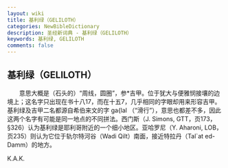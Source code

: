 ```yaml
---
layout: wiki
title: 基利绿（GELILOTH）
categories: NewBibleDictionary
description: 圣经新词典 - 基利绿（GELILOTH）
keywords: 基利绿, GELILOTH
comments: false
---
```


## 基利绿（GELILOTH）

　　意思大概是（石头的）“周线，圆圈”，参*吉甲。位于犹大与便雅悯接壤的边境上；这名字只出现在书十八17，而在十五7，几乎相同的字眼却用来形容吉甲。基利绿及吉甲二名都源自希伯来文的字 ga{lal （“滑行”），意思也都差不多，因此这两个名字有可能是同一地点的不同拼法。西门斯（J. Simons, GTT，页173，§326）认为基利绿是耶利哥附近的一个细小地区。亚哈罗尼（Y. Aharoni, LOB，页235）则认为它位于轨尔特河谷（Wadi Qilt）南面，接近特拉丹（Tal`at ed-Damm）的地方。

K.A.K.








